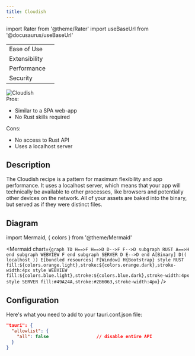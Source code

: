 ```yaml
---
title: Cloudish
---
```


import Rater from '@theme/Rater'
import useBaseUrl from '@docusaurus/useBaseUrl'

<div className="row">
  <div className="col col--4">
    <table>
      <tr>
        <td>Ease of Use</td>
        <td><Rater value="5"/></td>
      </tr>
      <tr>
        <td>Extensibility</td>
        <td><Rater value="3"/></td>
      </tr>
      <tr>
        <td>Performance</td>
        <td><Rater value="3"/></td>
      </tr>
      <tr>
        <td>Security</td>
        <td><Rater value="2"/></td>
      </tr>
    </table>
  </div>
  <div className="col col--4 pattern-logo">
    <img src={useBaseUrl('img/patterns/Cloudish.png')} alt="Cloudish" />
  </div>
    <div className="col col--4">
    Pros:
    <ul>
      <li>Similar to a SPA web-app</li>
      <li>No Rust skills required</li>
    </ul>
    Cons:
    <ul>
      <li>No access to Rust API</li>
      <li>Uses a localhost server</li>
    </ul>
  </div>
</div>

## Description

The Cloudish recipe is a pattern for maximum flexibility and app performance. It uses a localhost server, which means that your app will technically be available to other processes, like browsers and potentially other devices on the network. All of your assets are baked into the binary, but served as if they were distinct files.

## Diagram

import Mermaid, { colors } from '@theme/Mermaid'

<Mermaid chart={`graph TD
      H==>F
      H==>D
      D-->F
      F-->D
      subgraph RUST
      A==>H
      end
      subgraph WEBVIEW
      F
      end
      subgraph SERVER
      D
      E-->D
      end
      A[Binary]
      D(( localhost ))
      E[bundled resources]
      F[Window]
      H{Bootstrap}
      style RUST fill:${colors.orange.light},stroke:${colors.orange.dark},stroke-width:4px
      style WEBVIEW fill:${colors.blue.light},stroke:${colors.blue.dark},stroke-width:4px
      style SERVER fill:#49A24A,stroke:#2B6063,stroke-width:4px`} />


## Configuration

Here's what you need to add to your tauri.conf.json file:
```json
"tauri": {
  "allowlist": {
    "all": false                  // disable entire API
  }
}

```
